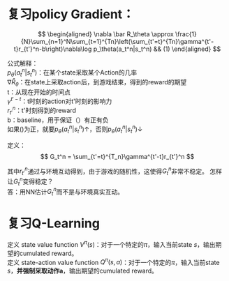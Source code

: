 # 复习policy Gradient：  

$$
\begin{aligned}
\nabla \bar R_\theta \approx \frac{1}{N}\sum_{n=1}^N\sum_{t=1}^{Tn}\left(\sum_{t'=t}^{Tn}\gamma^{t'-t}r_{t'}^n-b\right)\nabla\log p_\theta(a_t^n|s_t^n)   && (1)
\end{aligned}
$$

公式解释：  
$p_\theta(a_t^n|s_t^n)$：在某个state采取某个Action的几率  
$\nabla \bar R_\theta$：在state上采取action后，到游戏结束，得到的reward的期望  
t：从现在开始的时间点   
$\gamma^{t'-t}$：t时刻的action对t'时刻的影响力  
$r_{t'}^n$：t'时刻得到的reward  
b：baseline，用于保证（）有正有负  
如果()为正，就要$p_\theta(a_t^n|s_t^n)\uparrow$，否则$p_\theta(a_t^n|s_t^n)\downarrow$  

定义：  
$$
G_t^n = \sum_{t'=t}^{T_n}\gamma^{t'-t}r_{t'}^n
$$

其中$r_{t'}^n$通过与环境互动得到，由于游戏的随机性，这使得$G_t^n$非常不稳定。 
怎样让$G_t^n$变得稳定？  
答：用NN估计$G_t^n$而不是与环境真实互动。  

# 复习Q-Learning

定义 state value function $V^\pi(s)$：对于一个特定的$\pi$，输入当前state $s$，输出期望的cumulated reward。   
定义 state-action value function $Q^\pi(s, a)$：对于一个特定的$\pi$，输入当前state $s$，**并强制采取动作a**，输出期望的cumulated reward。    

